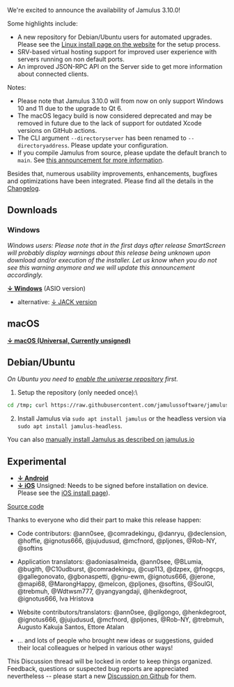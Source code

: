 We're excited to announce the availability of Jamulus 3.10.0!

Some highlights include:
- A new repository for Debian/Ubuntu users for automated upgrades. Please see the [Linux install page on the website](https://jamulus.io/wiki/Installation-for-Linux) for the setup process.
- SRV-based virtual hosting support for improved user experience with servers running on non default ports.
- An improved JSON-RPC API on the Server side to get more information about connected clients.

Notes:
- Please note that Jamulus 3.10.0 will from now on only support Windows 10 and 11 due to the upgrade to Qt 6.
- The macOS legacy build is now considered deprecated and may be removed in future due to the lack of support for outdated Xcode versions on GitHub actions.
- The CLI argument `--directoryserver` has been renamed to `--directoryaddress`. Please update your configuration.
- If you compile Jamulus from source, please update the default branch to `main`. See [this announcement for more information](https://github.com/orgs/jamulussoftware/discussions/2984).

Besides that, numerous usability improvements, enhancements, bugfixes and optimizations have been integrated.
Please find all the details in the [Changelog](https://github.com/jamulussoftware/jamulus/releases/r3_10_0).

## Downloads

### Windows
_Windows users: Please note that in the first days after release SmartScreen will probably display warnings about this release being unknown upon download and/or execution of the installer. Let us know when you do not see this warning anymore and we will update this announcement accordingly._

**[↓ Windows](https://github.com/jamulussoftware/jamulus/releases/download/r3_10_0/jamulus_3.10.0_win.exe)** (ASIO version)
 * alternative: [↓ JACK version](https://github.com/jamulussoftware/jamulus/releases/download/r3_10_0/jamulus_3.10.0_win_jack.exe)

## macOS
**[↓ macOS (Universal, Currently unsigned)](https://github.com/jamulussoftware/jamulus/releases/download/r3_10_0/jamulus_3.10.0_mac.dmg)**

## Debian/Ubuntu

_On Ubuntu you need to [enable the universe repository](https://askubuntu.com/questions/148638/how-do-i-enable-the-universe-repository/227788#227788) first._
1. Setup the repository (only needed once):\\
  ```bash
  cd /tmp; curl https://raw.githubusercontent.com/jamulussoftware/jamulus/main/linux/setup_repo.sh > setup_repo.sh; chmod +x setup_repo.sh; sudo ./setup_repo.sh
  ```
2. Install Jamulus via `sudo apt install jamulus` or the headless version via `sudo apt install jamulus-headless`.

You can also [manually install Jamulus as described on jamulus.io](https://jamulus.io/wiki/Installation-for-Linux)

## Experimental
* **[↓ Android](https://github.com/jamulussoftware/jamulus/releases/download/r3_10_0/jamulus_3.10.0_android.apk)**
* **[↓ iOS](https://github.com/jamulussoftware/jamulus/releases/download/r3_10_0/jamulus_3.10.0_iOSUnsigned.ipa)**
  Unsigned: Needs to be signed before installation on device. Please see the [iOS install page](https://jamulus.io/wiki/Installation-for-iOS)).

[Source code](https://github.com/jamulussoftware/jamulus/archive/refs/tags/r3_10_0.zip)


Thanks to everyone who did their part to make this release happen:
- Code contributors: @ann0see, @comradekingu, @danryu, @declension, @hoffie, @ignotus666, @jujudusud, @mcfnord, @pljones, @Rob-NY, @softins

- Application translators: @adoniasalmeida, @ann0see, @BLumia, @bugith, @C10udburst, @comradekingu, @cup113, @dzpex, @fnogcps, @gallegonovato, @gbonaspetti, @gnu-ewm, @ignotus666, @jerone, @mapi68, @MarongHappy, @melcon, @pljones, @softins, @SoulGI, @trebmuh, @Wdtwsm777, @yangyangdaji, @henkdegroot, @ignotus666, Iva Hristova
- Website contributors/translators: @ann0see, @gilgongo, @henkdegroot, @ignotus666, @jujudusud, @mcfnord, @pljones, @Rob-NY, @trebmuh, Augusto Kakuja Santos, Ettore Atalan
- ... and lots of people who brought new ideas or suggestions, guided their local colleagues or helped in various other ways!


This Discussion thread will be locked in order to keep things organized.
Feedback, questions or suspected bug reports are appreciated nevertheless -- please start a new [Discussion on Github](https://github.com/jamulussoftware/jamulus/discussions/new) for them.
